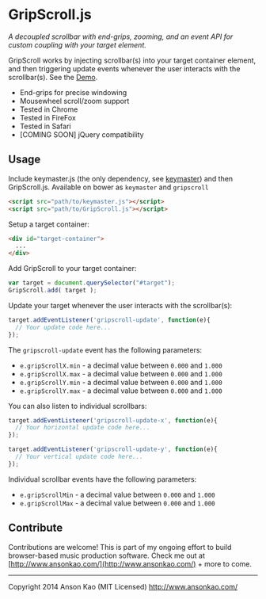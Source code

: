 # GripScroll.js

_A decoupled scrollbar with end-grips, zooming, and an event API for custom coupling with your target element._

GripScroll works by injecting scrollbar(s) into your target container element, 
and then triggering update events whenever the user interacts with the scrollbar(s).
See the [Demo](http://ansonkao.github.io/gripscroll/).

+ End-grips for precise windowing
+ Mousewheel scroll/zoom support 
+ Tested in Chrome
+ Tested in FireFox
+ Tested in Safari
+ [COMING SOON] jQuery compatibility

## Usage
Include keymaster.js (the only dependency, see [keymaster](https://github.com/madrobby/keymaster)) and then GripScroll.js.
Available on bower as `keymaster` and `gripscroll`
``` html
<script src="path/to/keymaster.js"></script>
<script src="path/to/GripScroll.js"></script>
```

Setup a target container:
``` html
<div id="target-container">
  ...
</div>
```

Add GripScroll to your target container:
``` js
var target = document.querySelector("#target");
GripScroll.add( target );
```

Update your target whenever the user interacts with the scrollbar(s):
``` js
target.addEventListener('gripscroll-update', function(e){
  // Your update code here...
});
```

The `gripscroll-update` event has the following parameters:
+ `e.gripScrollX.min` - a decimal value between `0.000` and `1.000`
+ `e.gripScrollX.max` - a decimal value between `0.000` and `1.000`
+ `e.gripScrollY.min` - a decimal value between `0.000` and `1.000`
+ `e.gripScrollY.max` - a decimal value between `0.000` and `1.000`

You can also listen to individual scrollbars:
``` js
target.addEventListener('gripscroll-update-x', function(e){
  // Your horizontal update code here...
});

target.addEventListener('gripscroll-update-y', function(e){
  // Your vertical update code here...
});
```

Individual scrollbar events have the following parameters:
+ `e.gripScrollMin` - a decimal value between `0.000` and `1.000`
+ `e.gripScrollMax` - a decimal value between `0.000` and `1.000`

## Contribute
Contributions are welcome!
This is part of my ongoing effort to build browser-based music production software.
Check me out at [http://www.ansonkao.com/](http://www.ansonkao.com/) + more to come.

* * *

Copyright 2014 Anson Kao (MIT Licensed)
http://www.ansonkao.com/